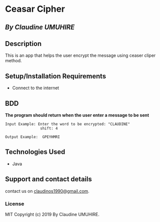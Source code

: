 # Ceasar Cipher

## *By Claudine UMUHIRE*

## Description

This is an app that helps the user encrypt the message using ceaser cliper method.

## Setup/Installation Requirements
* Connect to the internet



## BDD

**The program should return when the user enter a message to be sent** 

    Input Example: Enter the word to be encrypted: "CLAUDINE"
                    shift: 4

    Output Example:  GPEYHMRI
 


## Technologies Used

* Java
 
## Support and contact details
contact us on claudinos1990@gmail.com.

### License
MIT Copyright (c) 2019 By Claudine UMUHIRE. 
